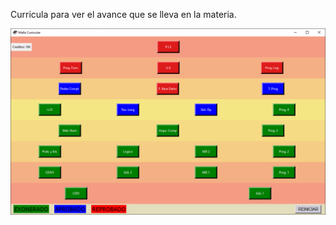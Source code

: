 Curricula para ver el avance que se lleva en la materia.

![Imagén de la malla curricular](/../assets/Foto-Proyecto.PNG)
